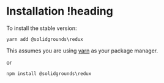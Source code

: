 # Installation !heading

To install the stable version:

```
yarn add @solidgrounds\redux
```

This assumes you are using [yarn](https://yarnpkg.com) as your package manager.

or 

```
npm install @solidgrounds\redux
```
